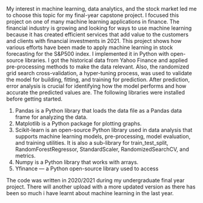 My interest in machine learning, data analytics, and the stock market led me to choose this topic for my final-year capstone project. I focused this project on one of many machine learning applications in finance. The financial industry is growing and looking for ways to use machine learning because it has created efficient services that add value to the customers and clients with financial investments in 2021. 
This project shows how various efforts have been made to apply machine learning in stock forecasting for the S&P500 index. I implemented it in Python with open-source libraries. I got the historical data from Yahoo Finance and applied pre-processing methods to make the data relevant. Also, the randomized grid search cross-validation, a hyper-tuning process, was used to validate the model for building, fitting, and training for prediction. After prediction, error analysis is crucial for identifying how the model performs and how accurate the predicted values are.
The following libraries were installed before getting started.
1.	Pandas is a Python library that loads the data file as a Pandas data frame for analyzing the data.
2.	Matplotlib is a Python package for plotting graphs.
3.	Scikit-learn is an open-source Python library used in data analysis that supports machine learning models, pre-processing, model evaluation, and training utilities. It is also a sub-library for train_test_split, RandomForestRegressor, StandardScaler, RandomizedSearchCV, and metrics.
4.	Numpy is a Python library that works with arrays.
5.	Yfinance — a Python open-source library used to access

   

The code was written in 2020/2021 during my undergraduate final year project. There will another upload with a more updated version as there has been so much i have learnt about machine learning in the last year. 
